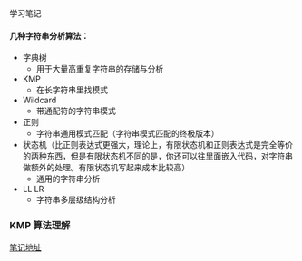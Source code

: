 学习笔记

#### 几种字符串分析算法：
* 字典树
	* 用于大量高重复字符串的存储与分析
* KMP
	* 在长字符串里找模式
* Wildcard
	* 带通配符的字符串模式
* 正则
	* 字符串通用模式匹配（字符串模式匹配的终极版本）
* 状态机（比正则表达式更强大，理论上，有限状态机和正则表达式是完全等价的两种东西，但是有限状态机不同的是，你还可以往里面嵌入代码，对字符串做额外的处理。有限状态机写起来成本比较高）
	* 通用的字符串分析
* LL LR
	* 字符串多层级结构分析


### KMP 算法理解

[笔记地址](https://www.nicefe.dev/untitled-2/)